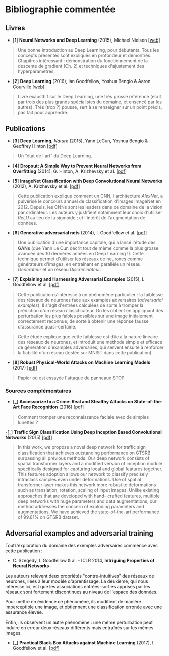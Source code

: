 # Bibliographie commentée

## Livres

- [**1**] **Neural Networks and Deep Learning** (2015), Michael Nielsen [[web]](http://neuralnetworksanddeeplearning.com)

> Une bonne introduction au Deep Learning, pour débutants. Tous les concepts présentés sont expliqués en profondeur et démontrés. Chapitres intéressant : démonstration du fonctionnement de la descente de gradient (Ch. 2) et techniques d'ajustement des hyperparamètres.

- [**2**] **Deep Learning** (2016), Ian Goodfellow, Yoshua Bengio & Aaron Courville [[web]](http://deeplearningbook.org)

> Livre exausthif sur le Deep Learning, une très grosse référence (écrit par trois des plus grands spécialistes du domaine, et ensencé par les autres). Très (trop ?) poussé, sert à se renseigner sur un point précis, pas fait pour apprendre.


## Publications

- [**3**] **Deep Learning**, *Nature* (2015), Yann LeCun, Yoshua Bengio & Geoffrey Hinton [[pdf]](http://pages.cs.wisc.edu/~dyer/cs540/handouts/deep-learning-nature2015.pdf)

> Un “état de l'art” du Deep Learning.

- [**4**] **Dropout: A Simple Way to Prevent Neural Networks from Overfitting** (2014), G. Hinton, A. Krizhevsky et al. [[pdf]](http://www.cs.toronto.edu/~rsalakhu/papers/srivastava14a.pdf)

- [**5**] **ImageNet Classification with Deep Convolutional Neural Networks** (2012), A. Krizhevsky et al. [[pdf]](http://papers.nips.cc/paper/4824-imagenet-classification-with-deep-convolutional-neural-networks.pdf)

> Cette publication explique comment un CNN, l'architecture *AlexNet*, a pulvérisé le concours annuel de classification d'images ImageNet en 2012. Depuis, les CNNs sont les leaders dans ce domaine de la vision par ordinateur.
> Les auteurs y justifient notamment leur choix d'utiliser *ReLU* au lieu de la sigmoïde ; et l'intérêt de l'augmentation de données.

- [**6**] **Generative adversarial nets** (2014), I. Goodfellow et al. [[pdf]](http://papers.nips.cc/paper/5423-generative-adversarial-nets.pdf)

> Une publication d'une importance capitale, qui a lancé l'étude des **GANs** (que Yann Le Cun décrit tout de même comme la plus grosse avancée des 10 dernières années en Deep Learning !).
> Cette technique permet d'utiliser les réseaux de neurones comme générateurs d'images, en entraînant en parallèle un réseau *Générateur* et un réseau *Discriminateur*.

- [**7**] **Explaining and Harnessing Adversarial Examples** (2015), I. Goodfellow et al. [[pdf]](https://arxiv.org/pdf/1412.6572.pdf)

> Cette publication s'intéresse à un phénomène particulier : la faiblesse des réseaux de neurones face aux examples adversaires (*adversarial examples*). Il s'agit d'entrées calculées de sorte à tromper la prédiction d'un réseau classificateur. On les obtient en appliquant des perturbation les plus faibles possibles sur une image initialement correctement reconnue, de sorte à obtenir une réponse fausse d'assurance quasi-certaine.

> Cette étude explique que cette faiblesse est dûe à la nature linéaire des réseaux de neurones, et introduit une méthode simple et efficace de génération d'examples adversaires, qui servent ensuite à renforcer la fiabilité d'un réseau (testée sur MNIST dans cette publication).

- [**8**] **Robust Physical-World Attacks on Machine Learning Models** (2017)
[[pdf]](https://arxiv.org/pdf/1707.08945.pdf)

> Papier où est essayée l'attaque de panneaux STOP.

### Sources complémentaires

- [**_**] **Accessorize to a Crime: Real and Stealthy Attacks on State-of-the-Art Face Recognition** (2016) [[pdf]](https://www.cs.cmu.edu/~sbhagava/papers/face-rec-ccs16.pdf)

> Comment tromper une reconnaissance faciale avec de simples lunettes ?

-[**_**] **Traffic Sign Classification Using Deep Inception Based Convolutional Networks** (2015) [[pdf]](https://arxiv.org/pdf/1511.02992.pdf)

> In this work, we propose a novel deep network for traffic sign classification that achieves outstanding performance on GTSRB surpassing all previous methods. Our deep network consists of spatial transformer layers and a modified version of inception module specifically designed for capturing local and global features together. This features adoption allows our network to classify precisely intraclass samples even under deformations. Use of spatial transformer layer makes this network more robust to deformations such as translation, rotation, scaling of input images. Unlike existing approaches that are developed with hand- crafted features, multiple deep networks with huge parameters and data augmentations, our method addresses the concern of exploding parameters and augmentations. We have achieved the state-of-the-art performance of 99.81% on GTSRB dataset.


## Adversarial examples and adversarial training

ToutL'exploration du domaine des exemples adversaires commence avec cette publication :

- C. Szegedy, I. Goodfellow & al. - ICLR 2014, **Intriguing Properties of Neural Networks** - 

Les auteurs relèvent deux propriétés "contre-intuitives" des réseaux de neurones, liées à leur modèle d'aprentissage. La deuxième, qui nous intéresse ici, est que les associations entrées-sorties apprises par les réseaux sont fortement discontinues au niveau de l'espace des données.

Pour mettre en évidence ce phénomène, ils modifient de manière imperceptible une image, et obtiennent une classification erronée avec une assurance élevée.

Enfin, ils observent un autre phénomène : une même perturbation peut induire en erreur deux réseaux différents mais entraînés sur les mêmes images.






- [**_**] **Practical Black-Box Attacks against Machine Learning** (2017), I. Goodfellow et al. [[pdf]](https://arxiv.org/pdf/1602.02697v4.pdf)
